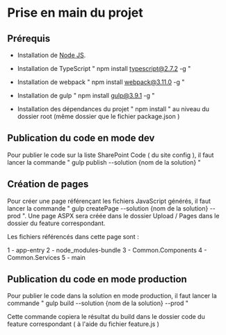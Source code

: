 # Prise en main du projet

## Prérequis

* Installation de  [Node JS](https://nodejs.org/en/).

* Installation de TypeScript " npm install typescript@2.7.2 -g "

* Installation de webpack " npm install webpack@3.11.0 -g "

* Installation de gulp " npm install gulp@3.9.1 -g "

* Installation des dépendances du projet "  npm install " au niveau du dossier root (même dossier que le fichier package.json )

## Publication du code en mode dev

Pour publier le code sur la liste SharePoint Code ( du site config ), il faut lancer la commande " gulp publish --solution {nom de la solution}  "

## Création de pages

Pour créer une page référençant les fichiers JavaScript générés, il faut lancer la commande " gulp createPage --solution {nom de la solution} --prod ". Une page ASPX sera créée dans le dossier Upload / Pages  dans le dossier du feature correspondant.

Les fichiers référencés dans cette page sont :

1 - app-entry
2 - node_modules-bundle
3 - Common.Components
4 - Common.Services
5 - main

## Publication du code en mode production

Pour publier le code dans la solution en mode production, il faut lancer la commande " gulp build --solution {nom de la solution} --prod "

Cette commande copiera le résultat du build dans le dossier code du feature correspondant ( à l'aide du fichier feature.js )
